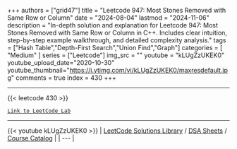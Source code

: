 
+++
authors = ["grid47"]
title = "Leetcode 947: Most Stones Removed with Same Row or Column"
date = "2024-08-04"
lastmod = "2024-11-06"
description = "In-depth solution and explanation for Leetcode 947: Most Stones Removed with Same Row or Column in C++. Includes clear intuition, step-by-step example walkthrough, and detailed complexity analysis."
tags = ["Hash Table","Depth-First Search","Union Find","Graph"]
categories = [
    "Medium"
]
series = ["Leetcode"]
img_src = ""
youtube = "kLUgZzUKEK0"
youtube_upload_date="2020-10-30"
youtube_thumbnail="https://i.ytimg.com/vi/kLUgZzUKEK0/maxresdefault.jpg"
comments = true
index = 430
+++



---
{{< leetcode 430 >}}

[`Link to LeetCode Lab`](https://leetcode.com/problems/most-stones-removed-with-same-row-or-column/description/)

---
{{< youtube kLUgZzUKEK0 >}}
| [LeetCode Solutions Library](https://grid47.xyz/leetcode/) / [DSA Sheets](https://grid47.xyz/sheets/) / [Course Catalog](https://grid47.xyz/courses/) |
| --- |

